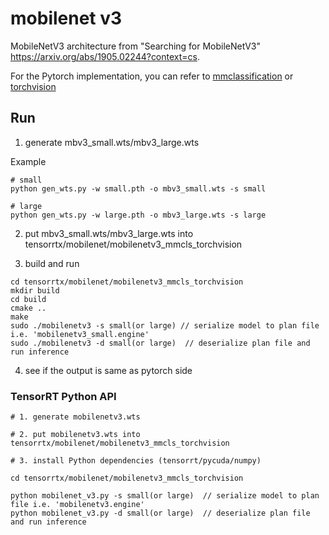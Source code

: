 # mobilenet v3

MobileNetV3 architecture from
     "Searching for MobileNetV3" <https://arxiv.org/abs/1905.02244?context=cs>.

For the Pytorch implementation, you can refer to [mmclassification](https://github.com/open-mmlab/mmclassification/blob/master/mmcls/models/backbones/mobilenet_v3.py) or [torchvision](https://pytorch.org/vision/stable/_modules/torchvision/models/mobilenetv3.html)

## Run

1. generate mbv3_small.wts/mbv3_large.wts

Example

```shell
# small
python gen_wts.py -w small.pth -o mbv3_small.wts -s small

# large
python gen_wts.py -w large.pth -o mbv3_large.wts -s large
```

2. put mbv3_small.wts/mbv3_large.wts into tensorrtx/mobilenet/mobilenetv3_mmcls_torchvision

3. build and run

```
cd tensorrtx/mobilenet/mobilenetv3_mmcls_torchvision
mkdir build
cd build
cmake ..
make
sudo ./mobilenetv3 -s small(or large) // serialize model to plan file i.e. 'mobilenetv3_small.engine'
sudo ./mobilenetv3 -d small(or large)  // deserialize plan file and run inference
```

4. see if the output is same as pytorch side

### TensorRT Python API

```
# 1. generate mobilenetv3.wts

# 2. put mobilenetv3.wts into tensorrtx/mobilenet/mobilenetv3_mmcls_torchvision

# 3. install Python dependencies (tensorrt/pycuda/numpy)

cd tensorrtx/mobilenet/mobilenetv3_mmcls_torchvision

python mobilenet_v3.py -s small(or large)  // serialize model to plan file i.e. 'mobilenetv3.engine'
python mobilenet_v3.py -d small(or large)  // deserialize plan file and run inference

```
